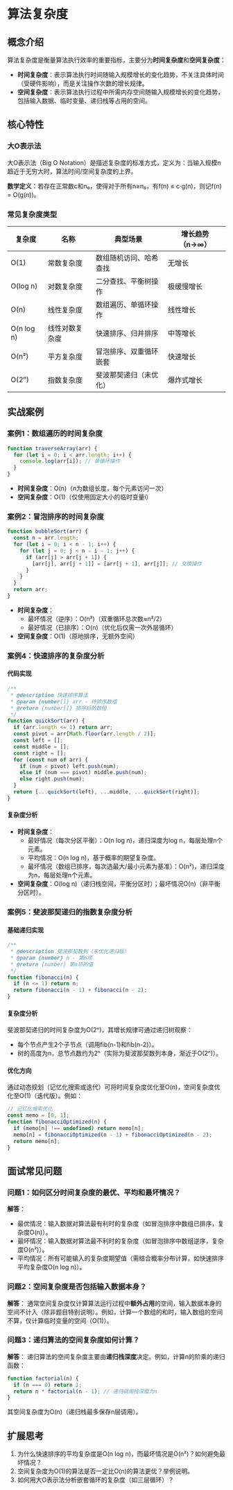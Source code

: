 # 算法复杂度

## 概念介绍

算法复杂度是衡量算法执行效率的重要指标，主要分为**时间复杂度**和**空间复杂度**：

- **时间复杂度**：表示算法执行时间随输入规模增长的变化趋势，不关注具体时间（受硬件影响），而是关注操作次数的增长规律。
- **空间复杂度**：表示算法执行过程中所需内存空间随输入规模增长的变化趋势，包括输入数据、临时变量、递归栈等占用的空间。

## 核心特性

### 大O表示法
大O表示法（Big O Notation）是描述复杂度的标准方式，定义为：当输入规模n趋近于无穷大时，算法时间/空间复杂度的上界。

**数学定义**：若存在正常数c和n₀，使得对于所有n≥n₀，有f(n) ≤ c·g(n)，则记f(n) = O(g(n))。

### 常见复杂度类型
| 复杂度       | 名称         | 典型场景                  | 增长趋势（n→∞） |
|--------------|--------------|---------------------------|-----------------|
| O(1)         | 常数复杂度   | 数组随机访问、哈希查找     | 无增长          |
| O(log n)     | 对数复杂度   | 二分查找、平衡树操作       | 极缓慢增长      |
| O(n)         | 线性复杂度   | 数组遍历、单循环操作       | 线性增长        |
| O(n log n)   | 线性对数复杂度 | 快速排序、归并排序         | 中等增长        |
| O(n²)        | 平方复杂度   | 冒泡排序、双重循环嵌套     | 快速增长        |
| O(2ⁿ)        | 指数复杂度   | 斐波那契递归（未优化）     | 爆炸式增长      |

## 实战案例

### 案例1：数组遍历的时间复杂度
```javascript
function traverseArray(arr) {
  for (let i = 0; i < arr.length; i++) {
    console.log(arr[i]); // 单循环操作
  }
}
```
- **时间复杂度**：O(n)（n为数组长度，每个元素访问一次）
- **空间复杂度**：O(1)（仅使用固定大小的临时变量i）

### 案例2：冒泡排序的时间复杂度
```javascript
function bubbleSort(arr) {
  const n = arr.length;
  for (let i = 0; i < n - 1; i++) {
    for (let j = 0; j < n - i - 1; j++) {
      if (arr[j] > arr[j + 1]) {
        [arr[j], arr[j + 1]] = [arr[j + 1], arr[j]]; // 交换操作
      }
    }
  }
  return arr;
}
```
- **时间复杂度**：
  - 最坏情况（逆序）：O(n²)（双重循环总次数≈n²/2）
  - 最好情况（已排序）：O(n)（优化后仅需一次外层循环）
- **空间复杂度**：O(1)（原地排序，无额外空间）

### 案例4：快速排序的复杂度分析

#### 代码实现
```javascript
/**
 * @description 快速排序算法
 * @param {number[]} arr - 待排序数组
 * @return {number[]} 排序后的数组
 */
function quickSort(arr) {
  if (arr.length <= 1) return arr;
  const pivot = arr[Math.floor(arr.length / 2)];
  const left = [];
  const middle = [];
  const right = [];
  for (const num of arr) {
    if (num < pivot) left.push(num);
    else if (num === pivot) middle.push(num);
    else right.push(num);
  }
  return [...quickSort(left), ...middle, ...quickSort(right)];
}
```

#### 复杂度分析
- **时间复杂度**：
  - 最好情况（每次分区平衡）：O(n log n)，递归深度为log n，每层处理n个元素。
  - 平均情况：O(n log n)，基于概率的期望复杂度。
  - 最坏情况（数组已排序，每次选最大/最小元素为基准）：O(n²)，递归深度为n，每层处理n个元素。
- **空间复杂度**：O(log n)（递归栈空间，平衡分区时）；最坏情况O(n)（非平衡分区时）。

### 案例5：斐波那契递归的指数复杂度分析

#### 基础递归实现
```javascript
/**
 * @description 斐波那契数列（未优化递归版）
 * @param {number} n - 第n项
 * @return {number} 第n项的值
 */
function fibonacci(n) {
  if (n <= 1) return n;
  return fibonacci(n - 1) + fibonacci(n - 2);
}
```

#### 复杂度分析
斐波那契递归的时间复杂度为O(2ⁿ)，其增长规律可通过递归树观察：
- 每个节点产生2个子节点（调用fib(n-1)和fib(n-2)）。
- 树的高度为n，总节点数约为2ⁿ（实际为斐波那契数列本身，渐近于O(2ⁿ)）。

#### 优化方向
通过动态规划（记忆化搜索或迭代）可将时间复杂度优化至O(n)，空间复杂度优化至O(1)（迭代版）。例如：
```javascript
// 记忆化搜索优化
const memo = [0, 1];
function fibonacciOptimized(n) {
  if (memo[n] !== undefined) return memo[n];
  memo[n] = fibonacciOptimized(n - 1) + fibonacciOptimized(n - 2);
  return memo[n];
}
```

## 面试常见问题

### 问题1：如何区分时间复杂度的最优、平均和最坏情况？
**解答**：
- 最优情况：输入数据对算法最有利时的复杂度（如冒泡排序中数组已排序，复杂度O(n)）。
- 最坏情况：输入数据对算法最不利时的复杂度（如冒泡排序中数组逆序，复杂度O(n²)）。
- 平均情况：所有可能输入的复杂度期望值（需结合概率分布计算，如快速排序平均复杂度O(n log n)）。

### 问题2：空间复杂度是否包括输入数据本身？
**解答**：
通常空间复杂度仅计算算法运行过程中**额外占用**的空间，输入数据本身的空间不计入（除非题目特别说明）。例如，计算一个数组的和时，输入数组的空间不算，仅计算临时变量的空间（O(1)）。

### 问题3：递归算法的空间复杂度如何计算？
**解答**：
递归算法的空间复杂度主要由**递归栈深度**决定。例如，计算n的阶乘的递归函数：
```javascript
function factorial(n) {
  if (n === 0) return 1;
  return n * factorial(n - 1); // 递归调用栈深度为n
}
```
其空间复杂度为O(n)（递归栈最多保存n层调用）。

## 扩展思考

1. 为什么快速排序的平均复杂度是O(n log n)，而最坏情况是O(n²)？如何避免最坏情况？
2. 空间复杂度为O(1)的算法是否一定比O(n)的算法更优？举例说明。
3. 如何用大O表示法分析嵌套循环的复杂度（如三层循环）？